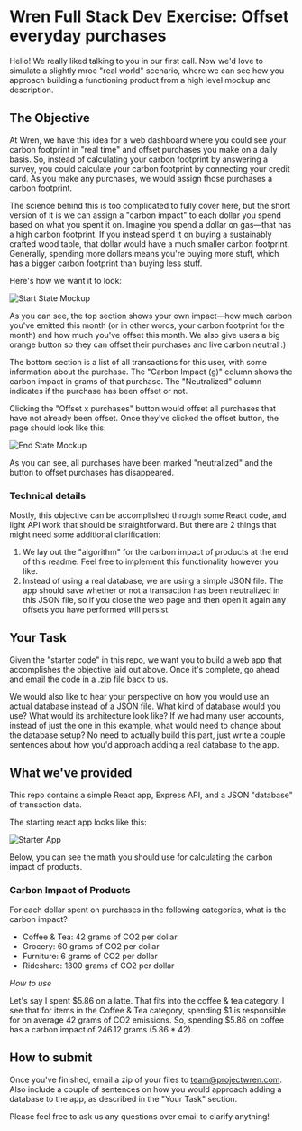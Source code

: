 # Wren Full Stack Dev Exercise: Offset everyday purchases

Hello! We really liked talking to you in our first call. Now we'd love to simulate a slightly mroe "real world" scenario, where we can see how you approach building a functioning product from a high level mockup and description.

## The Objective

At Wren, we have this idea for a web dashboard where you could see your carbon footprint in "real time" and offset purchases you make on a daily basis. So, instead of calculating your carbon footprint by answering a survey, you could calculate your carbon footprint by connecting your credit card. As you make any purchases, we would assign those purchases a carbon footprint.

The science behind this is too complicated to fully cover here, but the short version of it is we can assign a "carbon impact" to each dollar you spend based on what you spent it on. Imagine you spend a dollar on gas—that has a high carbon footprint. If you instead spend it on buying a sustainably crafted wood table, that dollar would have a much smaller carbon footprint. Generally, spending more dollars means you're buying more stuff, which has a bigger carbon footprint than buying less stuff.

Here's how we want it to look:

![Start State Mockup](https://github.com/mimi-tranzambetti/wren-full-stack-exercise/blob/master/mockups/start_state.png)

As you can see, the top section shows your own impact—how much carbon you've emitted this month (or in other words, your carbon footprint for the month) and how much you've offset this month. We also give users a big orange button so they can offset their purchases and live carbon neutral :)

The bottom section is a list of all transactions for this user, with some information about the purchase. The "Carbon Impact (g)" column shows the carbon impact in grams of that purchase. The "Neutralized" column indicates if the purchase has been offset or not.

Clicking the "Offset x purchases" button would offset all purchases that have not already been offset. Once they've clicked the offset button, the page should look like this:

![End State Mockup](https://github.com/mimi-tranzambetti/wren-full-stack-exercise/blob/master/mockups/end_state.png)

As you can see, all purchases have been marked "neutralized" and the button to offset purchases has disappeared.

### Technical details

Mostly, this objective can be accomplished through some React code, and light API work that should be straightforward. But there are 2 things that might need some additional clarification:

1. We lay out the "algorithm" for the carbon impact of products at the end of this readme. Feel free to implement this functionality however you like.
2. Instead of using a real database, we are using a simple JSON file. The app should save whether or not a transaction has been neutralized in this JSON file, so if you close the web page and then open it again any offsets you have performed will persist.

## Your Task

Given the "starter code" in this repo, we want you to build a web app that accomplishes the objective laid out above. Once it's complete, go ahead and email the code in a .zip file back to us.

We would also like to hear your perspective on how you would use an actual database instead of a JSON file. What kind of database would you use? What would its architecture look like? If we had many user accounts, instead of just the one in this example, what would need to change about the database setup? No need to actually build this part, just write a couple sentences about how you'd approach adding a real database to the app.

## What we've provided

This repo contains a simple React app, Express API, and a JSON "database" of transaction data.

The starting react app looks like this:

![Starter App](https://github.com/mimi-tranzambetti/wren-full-stack-exercise/blob/master/mockups/starter-app.png)

Below, you can see the math you should use for calculating the carbon impact of products.

### Carbon Impact of Products

For each dollar spent on purchases in the following categories, what is the carbon impact?

- Coffee & Tea: 42 grams of CO2 per dollar
- Grocery: 60 grams of CO2 per dollar
- Furniture: 6 grams of CO2 per dollar
- Rideshare: 1800 grams of CO2 per dollar

*How to use*

Let's say I spent $5.86 on a latte. That fits into the coffee & tea category. I see that for items in the Coffee & Tea category, spending $1 is responsible for on average 42 grams of CO2 emissions. So, spending $5.86 on coffee has a carbon impact of 246.12 grams (5.86 * 42).

## How to submit

Once you've finished, email a zip of your files to team@projectwren.com. Also include a couple of sentences on how you would approach adding a database to the app, as described in the "Your Task" section.

Please feel free to ask us any questions over email to clarify anything!
